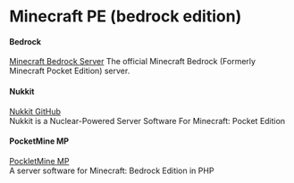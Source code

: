# Minecraft PE (bedrock edition)

#### Bedrock
[Minecraft Bedrock Server](https://minecraft.net/en-us/download/server/bedrock/)
The official Minecraft Bedrock (Formerly Minecraft Pocket Edition) server.

#### Nukkit
[Nukkit GitHub](https://github.com/Nukkit/Nukkit)  
Nukkit is a Nuclear-Powered Server Software For Minecraft: Pocket Edition  

#### PocketMine MP
[PockletMine MP](https://github.com/pmmp/PocketMine-MP)  
A server software for Minecraft: Bedrock Edition in PHP  